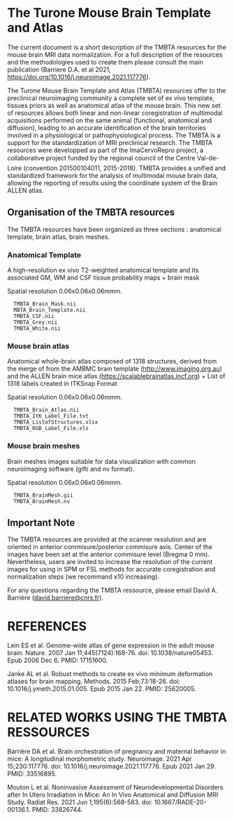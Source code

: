 # The Turone Mouse Brain Template and Atlas

The current document is a short description of the TMBTA resources for the mouse brain MRI data normalization. For a full description of the resources and the methodologies used to create them please consult the main publication (Barriere D.A. et al 2021, https://doi.org/10.1016/j.neuroimage.2021.117776).


The Turone Mouse Brain Template and Atlas (TMBTA) resources offer to the preclinical neuroimaging community a complete set of ex vivo template, tissues priors as well as anatomical atlas of the mouse brain. This new set of resources allows both linear and non-linear coregistration of multimodal acquisitions performed on the same animal (functional, anatomical and diffusion), leading to an accurate identification of the brain territories involved in a physiological or pathophysiological process. The TMBTA is a support for the standardization of MRI preclinical research. The TMBTA resources were developped as part of the ImaCervoRepro project, a collaborative project funded by the regional council of the Centre Val-de-Loire (convention 201500104011, 2015-2018). TMBTA provides a unified and standardized framework for the analysis of multimodal mouse brain data, allowing the reporting of results using the coordinate system of the Brain ALLEN atlas. 

## Organisation of the TMBTA resources
The TMBTA resources have been organized as three sections : anatomical template, brain atlas, brain meshes.

  ### Anatomical Template
A high-resolution ex vivo T2-weighted anatomical template and its associated GM, WM and CSF tissue probability maps + brain mask

Spatial resolution 0.06x0.06x0.06mmm.

      TMBTA_Brain_Mask.nii
      MBTA_Brain_Template.nii
      TMBTA_CSF.nii
      TMBTA_Grey.nii
      TMBTA_White.nii

  ### Mouse brain atlas
Anatomical whole-brain atlas composed of 1318 structures, derived from the merge of from the AMBMC brain template (http://www.imaging.org.au) and the ALLEN brain mice atlas (https://scalablebrainatlas.incf.org) + List of 1318 labels created in ITKSnap Format

Spatial resolution 0.06x0.06x0.06mmm.

      TMBTA_Brain_Atlas.nii
      TMBTA_ItK_Label_File.txt
      TMBTA_ListofStructures.xlsx
      TMBTA_RGB_Label_File.xls

  ### Mouse brain meshes
Brain meshes images suitable for data visualization with common neuroimaging software (gifti and nv format).

Spatial resolution 0.06x0.06x0.06mmm.

      TMBTA_BrainMesh.gii
      TMBTA_BrainMesh.nv

## Important Note
The TMBTA resources are provided at the scanner resolution and are oriented in anterior commisure/posterior commisure axis. Center of the images have been set at the anterior commisure level (Bregma 0 mm). Nevertheless, users are invited to increase the resolution of the current images for using in SPM or FSL methods for accurate coregistration and normalization steps (we recommand x10 increasing).

For any questions regarding the TMBTA ressource, please email David A. Barrière (david.barriere@cnrs.fr).

# REFERENCES
Lein ES et al. Genome-wide atlas of gene expression in the adult mouse brain. Nature. 2007 Jan 11;445(7124):168-76. doi: 10.1038/nature05453. Epub 2006 Dec 6. PMID: 17151600.

Janke AL et al. Robust methods to create ex vivo minimum deformation atlases for brain mapping. Methods. 2015 Feb;73:18-26. doi: 10.1016/j.ymeth.2015.01.005. Epub 2015 Jan 22. PMID: 25620005.

# RELATED WORKS USING THE TMBTA RESSOURCES
Barrière DA et al. Brain orchestration of pregnancy and maternal behavior in mice: A longitudinal morphometric study. Neuroimage. 2021 Apr 15;230:117776. doi: 10.1016/j.neuroimage.2021.117776. Epub 2021 Jan 29. PMID: 33516895.

Mouton L et al. Noninvasive Assessment of Neurodevelopmental Disorders after In Utero Irradiation in Mice: An In Vivo Anatomical and Diffusion MRI Study. Radiat Res. 2021 Jun 1;195(6):568-583. doi: 10.1667/RADE-20-00136.1. PMID: 33826744.
